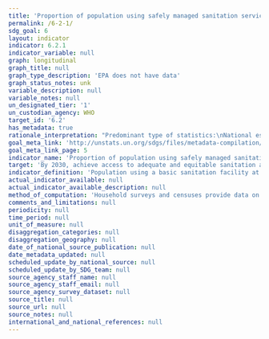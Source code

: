 ```yaml
---
title: 'Proportion of population using safely managed sanitation services, including a hand-washing facility with soap and water'
permalink: /6-2-1/
sdg_goal: 6
layout: indicator
indicator: 6.2.1
indicator_variable: null
graph: longitudinal
graph_title: null
graph_type_description: 'EPA does not have data'
graph_status_notes: unk
variable_description: null
variable_notes: null
un_designated_tier: '1'
un_custodian_agency: WHO
target_id: '6.2'
has_metadata: true
rationale_interpretation: "Predominant type of statistics:\nNational estimates adjusted for global comparison. MDG target 7C called for 'sustainable access' to ''basic sanitation'. JMP developed the metric of use of 'improved' sanitation facilities, which are likely to hygienically separate human excreta from human contact, and has used this indicator to track progress towards the MDG target since 2000. International consultations since 2011 have established consensus on the need to build on and address the shortcomings of this indicator; specifically, to address normative criteria of the human right to water including accessibility, acceptability, and safety. Furthermore, the safe management of faecal wastes should be considered, as discharges of untreated wastewater into the environment create public health hazards. \nThe above consultation concluded that post-2015 targets, which apply to all countries, should go beyond the basic level of access and address indicators of safe management of sanitation services, including dimensions of accessibility, acceptability and safety. The Expert Working Group called for analysis of faecal waste management along the sanitation chain, including containment, emptying of latrines and septic tanks, and safe on-site disposal or transport of wastes to designated treatment sites. Classification of treatment will be based on categories defined by SEEA and the International Recommendations for Water Statistics and following a laddered approach (primary, secondary and tertiary treatment),"
goal_meta_link: 'http://unstats.un.org/sdgs/files/metadata-compilation/Metadata-Goal-6.pdf'
goal_meta_link_page: 5
indicator_name: 'Proportion of population using safely managed sanitation services, including a hand-washing facility with soap and water'
target: 'By 2030, achieve access to adequate and equitable sanitation and hygiene for all and end open defecation, paying special attention to the needs of women and girls and those in vulnerable situations.'
indicator_definition: 'Population using a basic sanitation facility at the household level (''improved'' sanitation facilities used for MDG monitoring i.e. flush or pour flush toilets to sewer systems, septic tanks or pit latrines, ventilated improved pit latrines, pit latrines with a slab, and composting toilets, the same categories as improved sources of drinking water used for MDG monitoring) which is not shared with other households and where excreta is safely disposed in situ or treated off-site. This is therefore a multipurpose indicator also serving the household element of the wastewater treatment indicator (6.3.1).'
actual_indicator_available: null
actual_indicator_available_description: null
method_of_computation: 'Household surveys and censuses provide data on use of types of basic sanitation facilities listed above. The percentage of the population using safely managed sanitation services is calculated by combining data on the proportion of the population using different types of basic sanitation facilities with estimates of the proportion of faecal waste which is safely disposed in situ or treated off-site. The JMP estimates access to basic sanitation facilities for each country, separately in urban and rural areas, by fitting a regression line to a series of data points from household surveys and censuses. This approach was used to report on use of ''improved sanitation'' facilities for MDG monitoring. The JMP is evaluating the use of alternative statistical estimation methods as more data become available. The Statistical Note describes in more detail how ''safety factors'', or the proportion of household wastewater that is safely disposed of in situ or transported to a designated place, will be generated through a national assessment process, and combined with data on use of different types of supplies, as recorded in the current JMP database. Calculation of safety factors for safe management of sanitation are the same used for safety factors for wastewater treatment required for household part of the indicator 6.3.1.'
comments_and_limitations: null
periodicity: null
time_period: null
unit_of_measure: null
disaggregation_categories: null
disaggregation_geography: null
date_of_national_source_publication: null
date_metadata_updated: null
scheduled_update_by_national_source: null
scheduled_update_by_SDG_team: null
source_agency_staff_name: null
source_agency_staff_email: null
source_agency_survey_dataset: null
source_title: null
source_url: null
source_notes: null
international_and_national_references: null
---
```

